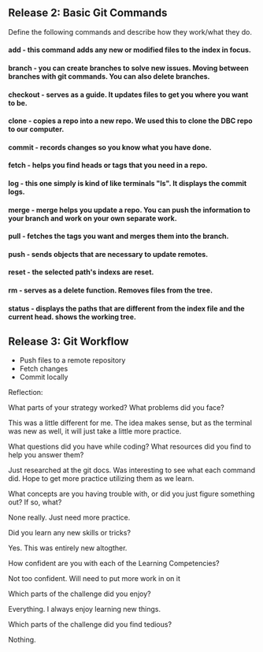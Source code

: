## Release 2: Basic Git Commands
Define the following commands and describe how they work/what they do.  


#### add - this command adds any new or modified files to the index in focus.


#### branch - you can create branches to solve new issues. Moving between branches with git commands. You can also delete branches. 


#### checkout - serves as a guide. It updates files to get you where you want to be.


#### clone - copies a repo into a new repo. We used this to clone the DBC repo to our computer.


#### commit - records changes so you know what you have done.

#### fetch - helps you find heads or tags that you need in a repo.

#### log - this one simply is kind of like terminals "ls". It displays the commit logs. 

#### merge - merge helps you update a repo. You can push the information to your branch and work on your own separate work.

#### pull - fetches the tags you want and merges them into the branch.

#### push - sends objects that are necessary to update remotes. 

#### reset - the selected path's indexs are reset.

#### rm - serves as a delete function. Removes files from the tree. 

#### status - displays the paths that are different from the index file and the current head. shows the working tree.


## Release 3: Git Workflow

- Push files to a remote repository
- Fetch changes
- Commit locally


Reflection:

What parts of your strategy worked? What problems did you face?

This was a little different for me. The idea makes sense, but as the terminal was new as well, it will just take a little more practice. 

What questions did you have while coding? What resources did you find to help you answer them?

Just researched at the git docs. Was interesting to see what each command did. Hope to get more practice utilizing them as we learn. 

What concepts are you having trouble with, or did you just figure something out? If so, what?

None really. Just need more practice. 

Did you learn any new skills or tricks?

Yes. This was entirely new altogther.

How confident are you with each of the Learning Competencies?

Not too confident. Will need to put more work in on it 

Which parts of the challenge did you enjoy?

Everything. I always enjoy learning new things.

Which parts of the challenge did you find tedious?

Nothing.